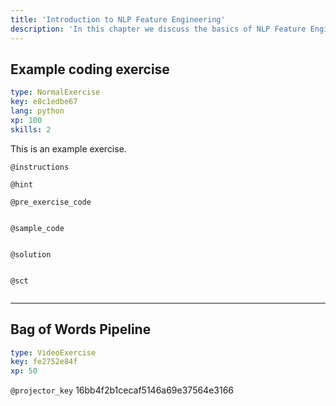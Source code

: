 ```yaml
---
title: 'Introduction to NLP Feature Engineering'
description: 'In this chapter we discuss the basics of NLP Feature Engineering and Bag of words model.'
---
```


## Example coding exercise

```yaml
type: NormalExercise
key: e8c1edbe67
lang: python
xp: 100
skills: 2
```

This is an example exercise.

`@instructions`


`@hint`


`@pre_exercise_code`
```{python}

```

`@sample_code`
```{python}

```

`@solution`
```{python}

```

`@sct`
```{python}

```

---

## Bag of Words Pipeline

```yaml
type: VideoExercise
key: fe2752e84f
xp: 50
```

`@projector_key`
16bb4f2b1cecaf5146a69e37564e3166
